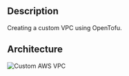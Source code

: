 ## Description
Creating a custom VPC using OpenTofu.

## Architecture
![Custom AWS VPC](https://drive.google.com/file/d/1-1enJhmxFLkUp2jaqOkKGFqueP6cF68W/view?usp=sharing)

